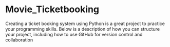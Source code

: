 # Movie_Ticketbooking
Creating a ticket booking system using Python is a great project to practice your programming skills. Below is a description of how you can structure your project, including how to use GitHub for version control and collaboration
